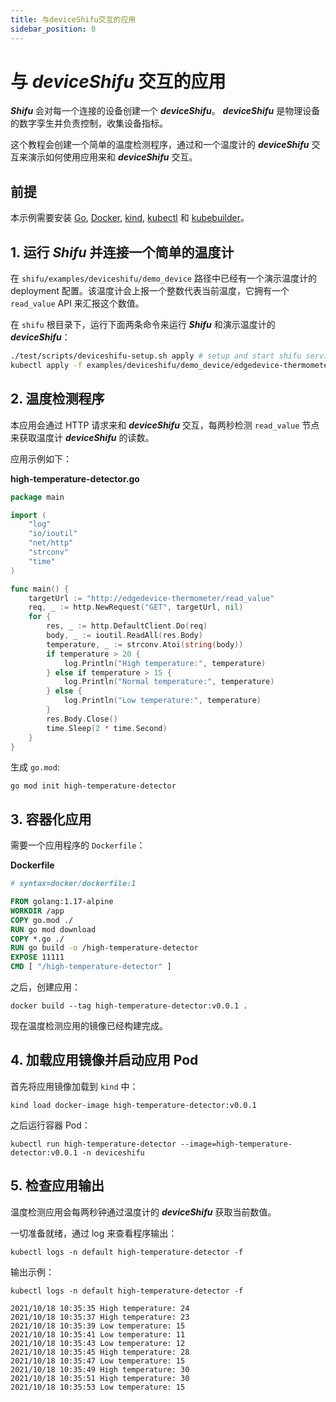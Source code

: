 ```yaml
---
title: 与deviceShifu交互的应用
sidebar_position: 0
---
```


# 与 ***deviceShifu*** 交互的应用

***Shifu*** 会对每一个连接的设备创建一个 ***deviceShifu***。 ***deviceShifu*** 是物理设备的数字孪生并负责控制，收集设备指标。

这个教程会创建一个简单的温度检测程序，通过和一个温度计的 ***deviceShifu*** 交互来演示如何使用应用来和 ***deviceShifu*** 交互。

## 前提

本示例需要安装 [Go](https://golang.org/dl/), [Docker](https://docs.docker.com/get-docker/), [kind](https://kubernetes.io/docs/tasks/tools/), [kubectl](https://kubernetes.io/docs/tasks/tools/) 和 [kubebuilder](https://github.com/kubernetes-sigs/kubebuilder)。

## 1. 运行 ***Shifu*** 并连接一个简单的温度计

在 `shifu/examples/deviceshifu/demo_device` 路径中已经有一个演示温度计的 deployment 配置。该温度计会上报一个整数代表当前温度，它拥有一个 `read_value` API 来汇报这个数值。

在 `shifu` 根目录下，运行下面两条命令来运行 ***Shifu*** 和演示温度计的 ***deviceShifu***：

```bash
./test/scripts/deviceshifu-setup.sh apply # setup and start shifu services for this demo
kubectl apply -f examples/deviceshifu/demo_device/edgedevice-thermometer # connect mock thermometer to shifu
```

## 2. 温度检测程序

本应用会通过 HTTP 请求来和 ***deviceShifu*** 交互，每两秒检测 `read_value` 节点来获取温度计 ***deviceShifu*** 的读数。

应用示例如下：

**high-temperature-detector.go**

```go
package main

import (
	"log"
	"io/ioutil"
	"net/http"
	"strconv"
	"time"
)

func main() {
	targetUrl := "http://edgedevice-thermometer/read_value"
	req, _ := http.NewRequest("GET", targetUrl, nil)
	for {
		res, _ := http.DefaultClient.Do(req)
		body, _ := ioutil.ReadAll(res.Body)
		temperature, _ := strconv.Atoi(string(body))
		if temperature > 20 {
			log.Println("High temperature:", temperature)
		} else if temperature > 15 {
			log.Println("Normal temperature:", temperature)
		} else {
			log.Println("Low temperature:", temperature)
		}
		res.Body.Close()
		time.Sleep(2 * time.Second)
	}
}
```

生成 `go.mod`:

```
go mod init high-temperature-detector
```

## 3. 容器化应用

需要一个应用程序的 `Dockerfile`：

**Dockerfile**

```Dockerfile
# syntax=docker/dockerfile:1

FROM golang:1.17-alpine
WORKDIR /app
COPY go.mod ./
RUN go mod download
COPY *.go ./
RUN go build -o /high-temperature-detector
EXPOSE 11111
CMD [ "/high-temperature-detector" ] 
```

之后，创建应用：

```
docker build --tag high-temperature-detector:v0.0.1 .
```

现在温度检测应用的镜像已经构建完成。

## 4. 加载应用镜像并启动应用 Pod

首先将应用镜像加载到 `kind` 中：

```
kind load docker-image high-temperature-detector:v0.0.1
```

之后运行容器 Pod：

```
kubectl run high-temperature-detector --image=high-temperature-detector:v0.0.1 -n deviceshifu
```

## 5. 检查应用输出

温度检测应用会每两秒钟通过温度计的 ***deviceShifu*** 获取当前数值。

一切准备就绪，通过 log 来查看程序输出：

```
kubectl logs -n default high-temperature-detector -f
```

输出示例：

```
kubectl logs -n default high-temperature-detector -f

2021/10/18 10:35:35 High temperature: 24
2021/10/18 10:35:37 High temperature: 23
2021/10/18 10:35:39 Low temperature: 15
2021/10/18 10:35:41 Low temperature: 11
2021/10/18 10:35:43 Low temperature: 12
2021/10/18 10:35:45 High temperature: 28
2021/10/18 10:35:47 Low temperature: 15
2021/10/18 10:35:49 High temperature: 30
2021/10/18 10:35:51 High temperature: 30
2021/10/18 10:35:53 Low temperature: 15
```
